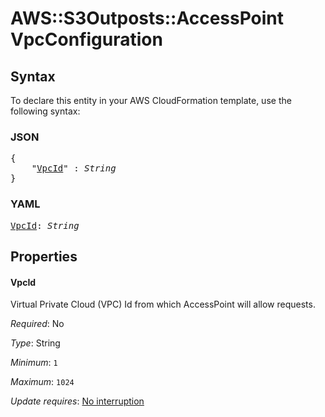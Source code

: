 # AWS::S3Outposts::AccessPoint VpcConfiguration

## Syntax

To declare this entity in your AWS CloudFormation template, use the following syntax:

### JSON

<pre>
{
    "<a href="#vpcid" title="VpcId">VpcId</a>" : <i>String</i>
}
</pre>

### YAML

<pre>
<a href="#vpcid" title="VpcId">VpcId</a>: <i>String</i>
</pre>

## Properties

#### VpcId

Virtual Private Cloud (VPC) Id from which AccessPoint will allow requests.

_Required_: No

_Type_: String

_Minimum_: <code>1</code>

_Maximum_: <code>1024</code>

_Update requires_: [No interruption](https://docs.aws.amazon.com/AWSCloudFormation/latest/UserGuide/using-cfn-updating-stacks-update-behaviors.html#update-no-interrupt)

